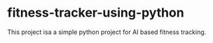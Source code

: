 # fitness-tracker-using-python
This project isa a simple python project for AI based fitness tracking.
